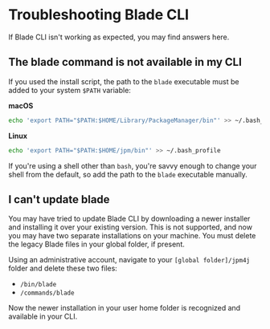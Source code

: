# Troubleshooting Blade CLI

If Blade CLI isn't working as expected, you may find answers here. 

## The blade command is not available in my CLI

If you used the install script, the path to the `blade` executable must be added to your system `$PATH` variable: 

**macOS**

```bash
echo 'export PATH="$PATH:$HOME/Library/PackageManager/bin"' >> ~/.bash_profile
```

**Linux**

```bash
echo 'export PATH="$PATH:$HOME/jpm/bin"' >> ~/.bash_profile
```

If you're using a shell other than `bash`, you're savvy enough to change your shell from the default, so add the path to the `blade` executable manually. 

## I can't update blade

You may have tried to update Blade CLI by downloading a newer installer and installing it over your existing version. This is not supported, and now you may have two separate installations on your machine. You must delete the legacy Blade files in your global folder, if present. 

Using an administrative account, navigate to your `[global folder]/jpm4j` folder and delete these two files: 

- `/bin/blade`
- `/commands/blade`

Now the newer installation in your user home folder is recognized and available in your CLI. 
